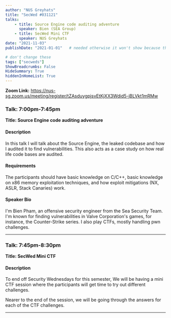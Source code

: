 ```yaml
---
author: "NUS Greyhats"
title: "SecWed #031121"
talks:
    - title: Source Engine code auditing adventure
      speaker: Bien (SEA Group)
    - title: SecWed Mini CTF
      speaker: NUS Greyhats
date: "2021-11-03"
publishDate: "2021-01-01"   # needed otherwise it won't show because the date is in the future

# don't change these
tags: ["secweds"]
ShowBreadcrumbs: False
HideSummary: True
hiddenInHomeList: True
---
```


**Zoom Link:** https://nus-sg.zoom.us/meeting/register/tZAsduygpjsvEtKjXX3Wdid5-jBLVkt1mRMw

### Talk: 7:00pm-7:45pm
**Title: Source Engine code auditing adventure**

#### Description
In this talk I will talk about the Source Engine, the leaked codebase and how I audited it to find vulnerabilities. This also acts as a case study on how real life code bases are audited.

#### Requirements
The participants should have basic knowledge on C/C++, basic knowledge on x86 memory exploitation techniques, and how exploit mitigations (NX, ASLR, Stack Canaries) work.

#### Speaker Bio
I'm Bien Pham, an offensive security engineer from the Sea Security Team. I'm known for finding vulnerabilities in Valve Corporation's games, for instance, the Counter-Strike series. I also play CTFs, mostly handling pwn challenges.

----

### Talk: 7:45pm-8:30pm
**Title: SecWed Mini CTF**

#### Description
To end off Security Wednesdays for this semester, We will be having a mini CTF session where the participants will get time to try out different challenges.

Nearer to the end of the session, we will be going through the answers for each of the CTF challenges.

----
